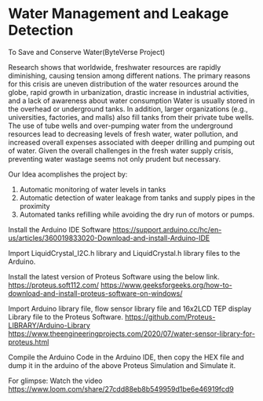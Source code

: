 # Water Management and Leakage Detection
To Save and Conserve Water(ByteVerse Project)

Research shows that worldwide, freshwater resources are rapidly diminishing, causing tension among different nations. 
The primary reasons for this crisis are 
uneven distribution of the water resources around the globe, 
rapid growth in urbanization, 
drastic increase in industrial activities, and 
a lack of awareness about water consumption
Water is usually stored in the overhead or underground tanks. In addition, larger organizations (e.g., universities, factories, and malls) also fill tanks from their private tube wells. 
The use of tube wells and over-pumping water from the underground resources lead to decreasing levels of fresh water, water pollution, and increased overall expenses associated with deeper drilling and pumping out of water.
Given the overall challenges in the fresh water supply crisis, preventing water wastage seems not only prudent but necessary.

Our Idea acomplishes the project by:
1) Automatic monitoring of water levels in tanks
2) Automatic detection of water leakage from tanks and supply pipes in the proximity
3) Automated tanks refilling while avoiding the dry run of motors or pumps.


Install the Arduino IDE Software
https://support.arduino.cc/hc/en-us/articles/360019833020-Download-and-install-Arduino-IDE

Import LiquidCrystal_I2C.h library and LiquidCrystal.h library files to the Arduino.

Install the latest version of Proteus Software using the below link.
https://proteus.soft112.com/
https://www.geeksforgeeks.org/how-to-download-and-install-proteus-software-on-windows/

Import Arduino library file, flow sensor library file and 16x2LCD TEP display Library file to the Proteus Software.
https://github.com/Proteus-LIBRARY/Arduino-Library
https://www.theengineeringprojects.com/2020/07/water-sensor-library-for-proteus.html

Compile the Arduino Code in the Arduino IDE, then copy the HEX file and dump it in the arduino of the above Proteus Simulation and Simulate it.

For glimpse: Watch the video https://www.loom.com/share/27cdd88eb8b549959d1be6e46919fcd9


